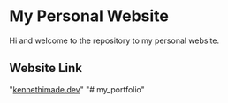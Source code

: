 # My Personal Website

Hi and welcome to the repository to my personal website.

## Website Link
"[kennethimade.dev](https://www.kenenthimade.dev)"
"# my_portfolio" 
